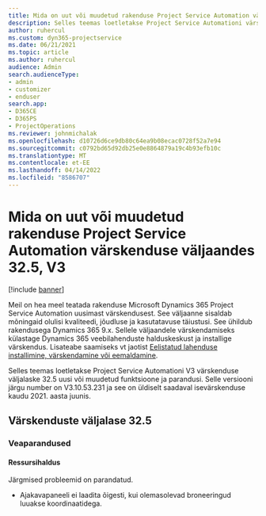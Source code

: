 ```yaml
---
title: Mida on uut või muudetud rakenduse Project Service Automation värskenduse väljaandes 32.5, V3
description: Selles teemas loetletakse Project Service Automationi värskenduse väljalaske 32.5, V3 saadaolevaid funktsioone ja parandusi.
author: ruhercul
ms.custom: dyn365-projectservice
ms.date: 06/21/2021
ms.topic: article
ms.author: ruhercul
audience: Admin
search.audienceType:
- admin
- customizer
- enduser
search.app:
- D365CE
- D365PS
- ProjectOperations
ms.reviewer: johnmichalak
ms.openlocfilehash: d10726d6ce9db80c64ea9b08ecac0728f52a7e94
ms.sourcegitcommit: c0792bd65d92db25e0e8864879a19c4b93efb10c
ms.translationtype: MT
ms.contentlocale: et-EE
ms.lasthandoff: 04/14/2022
ms.locfileid: "8586707"
---
```

# <a name="whats-new-or-changed-in-project-service-automation-update-release-325-v3"></a>Mida on uut või muudetud rakenduse Project Service Automation värskenduse väljaandes 32.5, V3

[!include [banner](../includes/psa-now-project-operations.md)]

Meil on hea meel teatada rakenduse Microsoft Dynamics 365 Project Service Automation uusimast värskendusest. See väljaanne sisaldab mõningaid olulisi kvaliteedi, jõudluse ja kasutatavuse täiustusi. See ühildub rakendusega Dynamics 365 9.x. Sellele väljaandele värskendamiseks külastage Dynamics 365 veebilahenduste halduskeskust ja installige värskendus. Lisateabe saamiseks vt jaotist [Eelistatud lahenduse installimine, värskendamine või eemaldamine](/power-platform/admin/install-remove-preferred-solution).

Selles teemas loetletakse Project Service Automationi V3 värskenduse väljalaske 32.5 uusi või muudetud funktsioone ja parandusi. Selle versiooni järgu number on V3.10.53.231 ja see on üldiselt saadaval isevärskenduse kaudu 2021. aasta juunis.

## <a name="update-release-325"></a>Värskenduste väljalase 32.5

### <a name="bug-fixes"></a>Veaparandused

#### <a name="resource-management"></a>Ressursihaldus

Järgmised probleemid on parandatud.

- Ajakavapaneeli ei laadita õigesti, kui olemasolevad broneeringud luuakse koordinaatidega.

